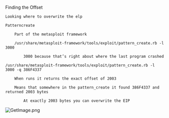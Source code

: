 Finding the Offset 

    Looking where to overwrite the elp 

    Patterncreate  

        Part of the metasploit framework 

        /usr/share/metasploit-framework/tools/exploit/pattern_create.rb -l 3000 

            3000 because that’s right about where the last program crashed  

    /usr/share/metasploit-framework/tools/exploit/pattern_create.rb -l 3000 -q 386F4337 

        When runs it returns the exact offset of 2003 

        Means that somewhere in the pattern_create it found 386F4337 and returned 2003 bytes 

            At exactly 2003 bytes you can overwrite the EIP 
            

![GetImage.png](../../_resources/c606ae43b80a46018d0449f85c0ea56d.png)

